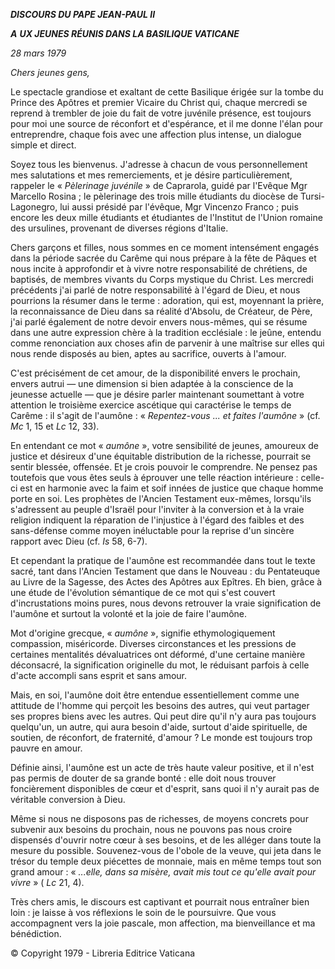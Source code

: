 ***DISCOURS DU PAPE JEAN-PAUL II***

***A*** ***UX JEUNES RÉUNIS DANS LA BASILIQUE VATICANE***

*28 mars 1979*

*Chers jeunes gens,*

Le spectacle grandiose et exaltant de cette Basilique érigée sur la tombe du Prince des Apôtres et premier Vicaire du Christ qui, chaque mercredi se reprend à trembler de joie du fait de votre juvénile présence, est toujours pour moi une source de réconfort et d'espérance, et il me donne l'élan pour entreprendre, chaque fois avec une affection plus intense, un dialogue simple et direct.

Soyez tous les bienvenus. J'adresse à chacun de vous personnellement mes salutations et mes remerciements, et je désire particulièrement, rappeler le « *Pèlerinage juvénile* » de Caprarola, guidé par l'Evêque Mgr Marcello Rosina ; le pèlerinage des trois mille étudiants du diocèse de Tursi-Lagonegro, lui aussi présidé par l'évêque, Mgr Vincenzo Franco ; puis encore les deux mille étudiants et étudiantes de l'Institut de l'Union romaine des ursulines, provenant de diverses régions d'Italie.

Chers garçons et filles, nous sommes en ce moment intensément engagés dans la période sacrée du Carême qui nous prépare à la fête de Pâques et nous incite à approfondir et à vivre notre responsabilité de chrétiens, de baptisés, de membres vivants du Corps mystique du Christ. Les mercredi précédents j'ai parlé de notre responsabilité à l'égard de Dieu, et nous pourrions la résumer dans le terme : adoration, qui est, moyennant la prière, la reconnaissance de Dieu dans sa réalité d'Absolu, de Créateur, de Père, j'ai parlé également de notre devoir envers nous-mêmes, qui se résume dans une autre expression chère à la tradition ecclésiale : le jeûne, entendu comme renonciation aux choses afin de parvenir à une maîtrise sur elles qui nous rende disposés au bien, aptes au sacrifice, ouverts à l'amour.

C'est précisément de cet amour, de la disponibilité envers le prochain, envers autrui — une dimension si bien adaptée à la conscience de la jeunesse actuelle — que je désire parler maintenant soumettant à votre attention le troisième exercice ascétique qui caractérise le temps de Carême : il s'agit de l'aumône : « *Repentez-vous ... et faites l'aumône* » (cf. *Mc* 1, 15 et *Lc* 12, 33).

En entendant ce mot « *aumône* », votre sensibilité de jeunes, amoureux de justice et désireux d'une équitable distribution de la richesse, pourrait se sentir blessée, offensée. Et je crois pouvoir le comprendre. Ne pensez pas toutefois que vous êtes seuls à éprouver une telle réaction intérieure : celle-ci est en harmonie avec la faim et soif innées de justice que chaque homme porte en soi. Les prophètes de l'Ancien Testament eux-mêmes, lorsqu'ils s'adressent au peuple d'Israël pour l'inviter à la conversion et à la vraie religion indiquent la réparation de l'injustice à l'égard des faibles et des sans-défense comme moyen inéluctable pour la reprise d'un sincère rapport avec Dieu (cf. *Is* 58, 6-7).

Et cependant la pratique de l'aumône est recommandée dans tout le texte sacré, tant dans l'Ancien Testament que dans le Nouveau : du Pentateuque au Livre de la Sagesse, des Actes des Apôtres aux Epîtres. Eh bien, grâce à une étude de l'évolution sémantique de ce mot qui s'est couvert d'incrustations moins pures, nous devons retrouver la vraie signification de l'aumône et surtout la volonté et la joie de faire l'aumône.

Mot d'origine grecque, « *aumône* », signifie ethymologiquement compassion, miséricorde. Diverses circonstances et les pressions de certaines mentalités dévaluatrices ont déformé, d'une certaine manière déconsacré, la signification originelle du mot, le réduisant parfois à celle d'acte accompli sans esprit et sans amour.

Mais, en soi, l'aumône doit être entendue essentiellement comme une attitude de l'homme qui perçoit les besoins des autres, qui veut partager ses propres biens avec les autres. Qui peut dire qu'il n'y aura pas toujours quelqu'un, un autre, qui aura besoin d'aide, surtout d'aide spirituelle, de soutien, de réconfort, de fraternité, d'amour ? Le monde est toujours trop pauvre en amour.

Définie ainsi, l'aumône est un acte de très haute valeur positive, et il n'est pas permis de douter de sa grande bonté : elle doit nous trouver foncièrement disponibles de cœur et d'esprit, sans quoi il n'y aurait pas de véritable conversion à Dieu.

Même si nous ne disposons pas de richesses, de moyens concrets pour subvenir aux besoins du prochain, nous ne pouvons pas nous croire dispensés d'ouvrir notre cœur à ses besoins, et de les alléger dans toute la mesure du possible. Souvenez-vous de l'obole de la veuve, qui jeta dans le trésor du temple deux piécettes de monnaie, mais en même temps tout son grand amour : « *...elle, dans sa misère, avait mis tout ce qu'elle avait pour vivre* » ( *Lc* 21, 4).

Très chers amis, le discours est captivant et pourrait nous entraîner bien loin : je laisse à vos réflexions le soin de le poursuivre. Que vous accompagnent vers la joie pascale, mon affection, ma bienveillance et ma bénédiction.

© Copyright 1979 - Libreria Editrice Vaticana